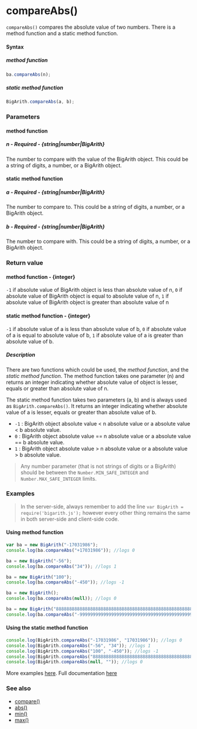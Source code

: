 # compareAbs()
<code>compareAbs()</code> compares the absolute value of two numbers. There is a method function and a static method function.

#### Syntax
##### method function
```javascript
ba.compareAbs(n);
```

##### static method function
```javascript
BigArith.compareAbs(a, b);
```
 
### Parameters
#### method function
##### n - Required - {string|number|BigArith}
The number to compare with the value of the BigArith object. This could be a string of digits, a number, or a BigArith object.

#### static method function
##### a - Required - {string|number|BigArith}
The number to compare to. This could be a string of digits, a number, or a BigArith object.

##### b - Required - {string|number|BigArith}
The number to compare with. This could be a string of digits, a number, or a BigArith object.

### Return value
#### method function - {integer}
<code>-1</code> if absolute value of BigArith object is less than absolute value of n, <code>0</code> if absolute value of BigArith object is equal to absolute value of n, <code>1</code> if absolute value of BigArith object is greater than absolute value of n

#### static method function - {integer}
<code>-1</code> if absolute value of a is less than absolute value of b, <code>0</code> if absolute value of a is equal to absolute value of b, <code>1</code> if absolute value of a is greater than absolute value of b.

##### Description
There are two functions which could be used, the *method function*, and the *static method function*. The method function takes one parameter (n) and returns an integer indicating whether absolute value of object is lesser, equals or greater than absolute value of n.

The static method function takes two parameters (a, b) and is always used as <code>BigArith.compareAbs()</code>. It returns an integer indicating whether absolute value of a is lesser, equals or greater than absolute value of b. 

* <code>-1</code> : BigArith object absolute value < n absolute value or a absolute value < b absolute value.
* <code>0</code> : BigArith object absolute value == n absolute value or a absolute value == b absolute value.
* <code>1</code> : BigArith object absolute value > n absolute value or a absolute value > b absolute value.

> Any number parameter (that is not strings of digits or a BigArith) should be between the <code>Number.MIN_SAFE_INTEGER</code> and <code>Number.MAX_SAFE_INTEGER</code> limits.


### Examples
> In the server-side, always remember to add the line `var BigArith = require('bigarith.js');` however every other thing remains the same in both server-side and client-side code.

#### Using method function

```javascript
var ba = new BigArith("-17031986");
console.log(ba.compareAbs("+17031986")); //logs 0

ba = new BigArith("-56");
console.log(ba.compareAbs("34")); //logs 1

ba = new BigArith("100");
console.log(ba.compareAbs("-450")); //logs -1

ba = new BigArith();
console.log(ba.compareAbs(null)); //logs 0

ba = new BigArith("8888888888888888888888888888888888888888888888888888888");
console.log(ba.compareAbs("-99999999999999999999999999999999999999999999999999999999999999")); //logs -1
```

#### Using the static method function

```javascript
console.log(BigArith.compareAbs("-17031986", "17031986")); //logs 0
console.log(BigArith.compareAbs("-56", "34")); //logs 1
console.log(BigArith.compareAbs("100", "-450")); //logs -1
console.log(BigArith.compareAbs("8888888888888888888888888888888888888888888888888888888", "-99999999999999999999999999999999999999999999999999999999999999")); //logs -1
console.log(BigArith.compareAbs(null, "")); //logs 0
```

More examples [here](https://github.com/osofem/BigArith.js/tree/master/examples/). Full documentation [here](https://github.com/osofem/BigArith.js/tree/master/documentation)

### See also
* [compare()](https://osofem.github.io/BigArith.js/documentation/compare.html)
* [abs()](https://osofem.github.io/BigArith.js/documentation/abs.html)
* [min()](https://osofem.github.io/BigArith.js/documentation/min.html)
* [max()](https://osofem.github.io/BigArith.js/documentation/max.html)